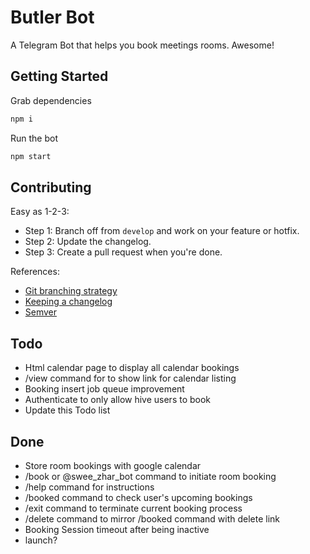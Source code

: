 # Butler Bot

A Telegram Bot that helps you book meetings rooms. Awesome!

## Getting Started
Grab dependencies
```javascript
npm i
```

Run the bot
```javascript
npm start
```

## Contributing

Easy as 1-2-3:
* Step 1: Branch off from ```develop``` and work on your feature or hotfix.
* Step 2: Update the changelog.
* Step 3: Create a pull request when you're done.

References:
* [Git branching strategy](http://nvie.com/posts/a-successful-git-branching-model/)
* [Keeping a changelog](http://keepachangelog.com/)
* [Semver](http://semver.org/)

## Todo

* Html calendar page to display all calendar bookings
* /view command for to show link for calendar listing
* Booking insert job queue improvement
* Authenticate to only allow hive users to book
* Update this Todo list

## Done

* Store room bookings with google calendar
* /book or @swee_zhar_bot command to initiate room booking 
* /help command for instructions
* /booked command to check user's upcoming bookings
* /exit command to terminate current booking process
* /delete command to mirror /booked command with delete link 
* Booking Session timeout after being inactive
* launch?
